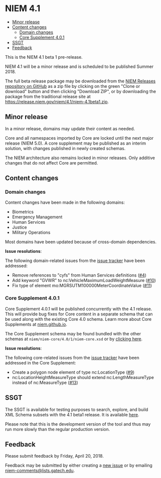 
# NIEM 4.1

- [Minor release](#minor-release)
- [Content changes](#content-changes)
  - [Domain changes](#domain-changes)
  - [Core Supplement 4.0.1](#core-supplement-401)
- [SSGT](#ssgt)
- [Feedback](#feedback)

This is the NIEM 4.1 beta 1 pre-release.

NIEM 4.1 will be a minor release and is scheduled to be published Summer 2018.

The full beta release package may be downloaded from the [NIEM Releases repository on GitHub](https://github.com/NIEM/NIEM-Releases/tree/niem-4.1beta1) as a zip file by clicking on the green "Clone or download" button and then clicking "Download ZIP", or by downloading the package from the traditional release site at  https://release.niem.gov/niem/4.1/niem-4.1beta1.zip.

## Minor release

In a minor release, domains may update their content as needed.

Core and all namespaces imported by Core are locked until the next major release (NIEM 5.0). A core supplement may be published as an interim solution, with changes published in newly created schemas.

The NIEM architecture also remains locked in minor releases. Only additive changes that do not affect Core are permitted.

## Content changes

### Domain changes

Content changes have been made in the following domains:

- Biometrics
- Emergency Management
- Human Services
- Justice
- Military Operations

Most domains have been updated because of cross-domain dependencies.

**Issue resolutions**:

The following domain-related issues from the [issue tracker](https://github.com/NIEM/NIEM-Releases/issues) have been addressed:

- Remove references to "cyfs" from Human Services definitions ([#4](https://github.com/NIEM/NIEM-Releases/issues/4))
- Add keyword "GVWR" to nc:VehicleMaximumLoadWeightMeasure ([#10](https://github.com/NIEM/NIEM-Releases/issues/10))
- Fix type of element mo:MGRSUTM100000MeterCoordinateValue ([#11](https://github.com/NIEM/NIEM-Releases/issues/11))

### Core Supplement 4.0.1

Core Supplement 4.0.1 will be published concurrently with the 4.1 release.  This will provide bug fixes for Core content in a separate schema that can be used along with the existing Core 4.0 schema.  Learn more about Core Supplements at [niem.github.io](http://niem.github.io/normative-rules-guidelines/core-supplement/).

The Core Supplement schema may be found bundled with the other schemas at `niem/niem-core/4.0/1/niem-core.xsd` or by [clicking here](https://github.com/NIEM/NIEM-Releases/tree/niem-4.1beta1/niem/niem-core/4.0/1/niem-core.xsd).

**Issue resolutions**:

The following core-related issues from the [issue tracker](https://github.com/NIEM/NIEM-Releases/issues) have been addressed in the Core Supplement:

- Create a polygon node element of type nc:LocationType ([#9](https://github.com/NIEM/NIEM-Releases/issues/9))
- nc:LocationHeightMeasureType should extend nc:LengthMeasureType instead of nc:MeasureType ([#13](https://github.com/NIEM/NIEM-Releases/issues/13))

## SSGT

The SSGT is available for testing purposes to search, explore, and build XML Schema subsets with the 4.1 beta1 release.  It is available [here](http://niemstaging.ittl.gtri.org/niemtools/ssgt/index.iepd).

Please note that this is the development version of the tool and thus may run more slowly than the regular production version.

## Feedback

Please submit feedback by Friday, April 20, 2018.

Feedback may be submitted by either creating a [new issue](https://github.com/NIEM/NIEM-Releases/issues) or by emailing niem-comments@lists.gatech.edu.
